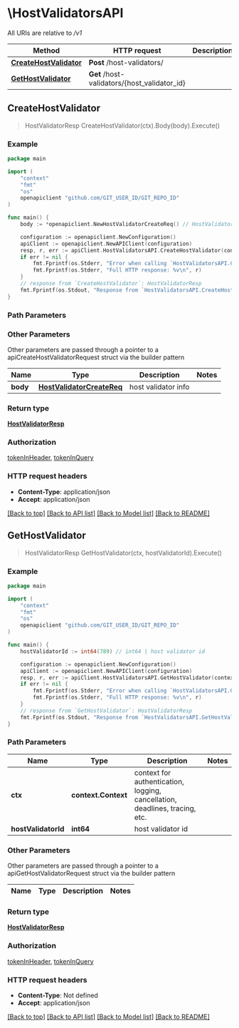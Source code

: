 # \HostValidatorsAPI

All URIs are relative to */v1*

Method | HTTP request | Description
------------- | ------------- | -------------
[**CreateHostValidator**](HostValidatorsAPI.md#CreateHostValidator) | **Post** /host-validators/ | 
[**GetHostValidator**](HostValidatorsAPI.md#GetHostValidator) | **Get** /host-validators/{host_validator_id} | 



## CreateHostValidator

> HostValidatorResp CreateHostValidator(ctx).Body(body).Execute()





### Example

```go
package main

import (
	"context"
	"fmt"
	"os"
	openapiclient "github.com/GIT_USER_ID/GIT_REPO_ID"
)

func main() {
	body := *openapiclient.NewHostValidatorCreateReq() // HostValidatorCreateReq | host validator info

	configuration := openapiclient.NewConfiguration()
	apiClient := openapiclient.NewAPIClient(configuration)
	resp, r, err := apiClient.HostValidatorsAPI.CreateHostValidator(context.Background()).Body(body).Execute()
	if err != nil {
		fmt.Fprintf(os.Stderr, "Error when calling `HostValidatorsAPI.CreateHostValidator``: %v\n", err)
		fmt.Fprintf(os.Stderr, "Full HTTP response: %v\n", r)
	}
	// response from `CreateHostValidator`: HostValidatorResp
	fmt.Fprintf(os.Stdout, "Response from `HostValidatorsAPI.CreateHostValidator`: %v\n", resp)
}
```

### Path Parameters



### Other Parameters

Other parameters are passed through a pointer to a apiCreateHostValidatorRequest struct via the builder pattern


Name | Type | Description  | Notes
------------- | ------------- | ------------- | -------------
 **body** | [**HostValidatorCreateReq**](HostValidatorCreateReq.md) | host validator info | 

### Return type

[**HostValidatorResp**](HostValidatorResp.md)

### Authorization

[tokenInHeader](../README.md#tokenInHeader), [tokenInQuery](../README.md#tokenInQuery)

### HTTP request headers

- **Content-Type**: application/json
- **Accept**: application/json

[[Back to top]](#) [[Back to API list]](../README.md#documentation-for-api-endpoints)
[[Back to Model list]](../README.md#documentation-for-models)
[[Back to README]](../README.md)


## GetHostValidator

> HostValidatorResp GetHostValidator(ctx, hostValidatorId).Execute()





### Example

```go
package main

import (
	"context"
	"fmt"
	"os"
	openapiclient "github.com/GIT_USER_ID/GIT_REPO_ID"
)

func main() {
	hostValidatorId := int64(789) // int64 | host validator id

	configuration := openapiclient.NewConfiguration()
	apiClient := openapiclient.NewAPIClient(configuration)
	resp, r, err := apiClient.HostValidatorsAPI.GetHostValidator(context.Background(), hostValidatorId).Execute()
	if err != nil {
		fmt.Fprintf(os.Stderr, "Error when calling `HostValidatorsAPI.GetHostValidator``: %v\n", err)
		fmt.Fprintf(os.Stderr, "Full HTTP response: %v\n", r)
	}
	// response from `GetHostValidator`: HostValidatorResp
	fmt.Fprintf(os.Stdout, "Response from `HostValidatorsAPI.GetHostValidator`: %v\n", resp)
}
```

### Path Parameters


Name | Type | Description  | Notes
------------- | ------------- | ------------- | -------------
**ctx** | **context.Context** | context for authentication, logging, cancellation, deadlines, tracing, etc.
**hostValidatorId** | **int64** | host validator id | 

### Other Parameters

Other parameters are passed through a pointer to a apiGetHostValidatorRequest struct via the builder pattern


Name | Type | Description  | Notes
------------- | ------------- | ------------- | -------------


### Return type

[**HostValidatorResp**](HostValidatorResp.md)

### Authorization

[tokenInHeader](../README.md#tokenInHeader), [tokenInQuery](../README.md#tokenInQuery)

### HTTP request headers

- **Content-Type**: Not defined
- **Accept**: application/json

[[Back to top]](#) [[Back to API list]](../README.md#documentation-for-api-endpoints)
[[Back to Model list]](../README.md#documentation-for-models)
[[Back to README]](../README.md)

